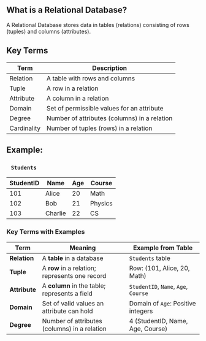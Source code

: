 ## What is a Relational Database?
A Relational Database stores data in tables (relations) consisting of rows (tuples) and columns (attributes).


## Key Terms
| Term        | Description                                  |
| ----------- | -------------------------------------------- |
| Relation    | A table with rows and columns                |
| Tuple       | A row in a relation                          |
| Attribute   | A column in a relation                       |
| Domain      | Set of permissible values for an attribute   |
| Degree      | Number of attributes (columns) in a relation |
| Cardinality | Number of tuples (rows) in a relation        |


## Example: 
### &nbsp;&nbsp;&nbsp;`Students`
| StudentID | Name    | Age | Course  |
| --------- | ------- | --- | ------- |
| 101       | Alice   | 20  | Math    |
| 102       | Bob     | 21  | Physics |
| 103       | Charlie | 22  | CS      |

### Key Terms with Examples
| Term              | Meaning                                                       | Example from Table                          |
| ----------------- | ------------------------------------------------------------- | ------------------------------------------- |
| **Relation**      | A **table** in a database                                     | `Students` table                            |
| **Tuple**         | A **row** in a relation; represents one record                | Row: (101, Alice, 20, Math)                 |
| **Attribute**     | A **column** in the table; represents a field                 | `StudentID`, `Name`, `Age`, `Course`        |
| **Domain**        | Set of valid values an attribute can hold                     | Domain of `Age`: Positive integers          |
| **Degree**        | Number of attributes (columns) in a relation                  | 4 (StudentID, Name, Age, Course)            |


